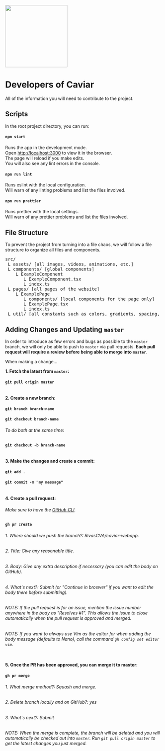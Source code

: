 <img src="https://user-images.githubusercontent.com/60367213/118917898-7c7e0a80-b8f7-11eb-8e4c-1770886f32e7.png" width="200">

# Developers of Caviar

All of the information you will need to contribute to the project.

## Scripts

In the root project directory, you can run:

#### `npm start`

Runs the app in the development mode.\
Open [http://localhost:3000](http://localhost:3000) to view it in the browser.\
The page will reload if you make edits.\
You will also see any lint errors in the console.

#### `npm run lint`

Runs eslint with the local configuration.\
Will warn of any linting problems and list the files involved.

#### `npm run prettier`

Runs prettier with the local settings.\
Will warn of any prettier problems and list the files involved.

## File Structure

To prevent the project from turning into a file chaos, we will follow a file structure to organize all files and components.

<pre>
src/
 L assets/ [all images, videos, animations, etc.]
 L components/ [global components]
    L ExampleComponent
       L ExampleComponent.tsx
       L index.ts
 L pages/ [all pages of the website]
    L ExamplePage
       L components/ [local components for the page only]
       L ExamplePage.tsx
       L index.ts
 L util/ [all constants such as colors, gradients, spacing, etc.]
</pre>

## Adding Changes and Updating `master`

In order to introduce as few errors and bugs as possible to the `master` branch, we will only be able to push to `master` via pull requests. **Each pull request will require a review before being able to merge into `master`.**

When making a change...

**1\. Fetch the latest from `master`:**

#### `git pull origin master`

\
**2\. Create a new branch:**

#### `git branch branch-name`
#### `git checkout branch-name`

###### To do both at the same time:

#### `git checkout -b branch-name`

\
**3\. Make the changes and create a commit:**

#### `git add .`

#### `git commit -m "my message"`

\
**4\. Create a pull request:**

###### Make sure to have the [GitHub CLI](https://cli.github.com).

#### `gh pr create`

###### 1. Where should we push the branch?: RivasCVA/caviar-webapp.

###### 2. Title: Give any reasonable title.

###### 3. Body: Give any extra description if necessary (you can edit the body on GitHub).

###### 4. What's next?: Submit (or "Continue in broswer" if you want to edit the body there before submitting).

###### NOTE: If the pull request is for an issue, mention the issue number anywhere in the body as "Resolves #1". This allows the issue to close automatically when the pull request is approved and merged.

###### NOTE: If you want to always use Vim as the editor for when adding the body message (defaults to Nano), call the command `gh config set editor vim`.

\
**5\. Once the PR has been approved, you can merge it to master:**

#### `gh pr merge`

###### 1. What merge method?: Squash and merge.

###### 2. Delete branch locally and on GitHub?: yes

###### 3. What's next?: Submit

###### NOTE: When the merge is complete, the branch will be deleted and you will automatically be checked out into `master`. Run `git pull origin master` to get the latest changes you just merged.
